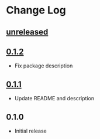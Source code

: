 # Change Log

## [unreleased]

## [0.1.2]
* Fix package description

## [0.1.1]
* Update README and description

## 0.1.0
* Initial release

[unreleased]: https://github.com/aaronjensen/updeep/compare/v0.1.2...HEAD
[0.1.2]: https://github.com/aaronjensen/updeep/compare/v0.1.0...v0.1.2
[0.1.1]: https://github.com/aaronjensen/updeep/compare/v0.1.0...v0.1.1
